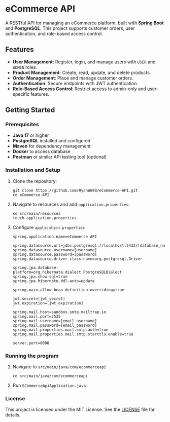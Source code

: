 # eCommerce API

A RESTful API for managing an eCommerce platform, built with **Spring Boot** and **PostgreSQL**. This project supports customer orders, user authentication, and role-based access control.

## Features

- **User Management**: Register, login, and manage users with `USER` and `ADMIN` roles.
- **Product Management**: Create, read, update, and delete products.
- **Order Management**: Place and manage customer orders.
- **Authentication**: Secure endpoints with JWT authentication.
- **Role-Based Access Control**: Restrict access to admin-only and user-specific features.


## Getting Started

### Prerequisites

- **Java 17** or higher
- **PostgreSQL** installed and configured
- **Maven** for dependency management
- **Docker** to access database
- **Postman** or similar API testing tool (optional)

### Installation and Setup

1. Clone the repository:
   ```
   git clone https://github.com/RyanW848/eCommerce-API.git
   cd eCommerce-API
   ```

2. Navigate to resources and add `application.properties`:
   ```
   cd src/main/resources
   touch application.properties
   ```

3. Configure `application.properties`
   ```
   spring.application.name=eCommerce API
   
   spring.datasource.url=jdbc:postgresql://localhost:5432/[database_name]
   spring.datasource.username=[username]
   spring.datasource.password=[password]
   spring.datasource.driver-class-name=org.postgresql.Driver
  
   spring.jpa.database-platform=org.hibernate.dialect.PostgreSQLDialect
   spring.jpa.show-sql=true
   spring.jpa.hibernate.ddl-auto=update
  
   spring.main.allow-bean-definition-overriding=true
  
   jwt.secret=[jwt_secret]
   jwt.expiration=[jwt_expiration]
  
   spring.mail.host=sandbox.smtp.mailtrap.io
   spring.mail.port=2525
   spring.mail.username=[email_username]
   spring.mail.password=[email_password]
   spring.mail.properties.mail.smtp.auth=true
   spring.mail.properties.mail.smtp.starttls.enable=true
  
   server.port=8080
   ```

### Running the program

1. Navigate to `src/main/java/com/ecommerceapi`
   ```
   cd src/main/java/com/ecommerceapi
   ```

2. Run `ECommerceApiApplication.java`

### License

This project is licensed under the MIT License. See the [LICENSE](https://github.com/RyanW848/eCommerce-API/blob/main/LICENSE) file for details.
